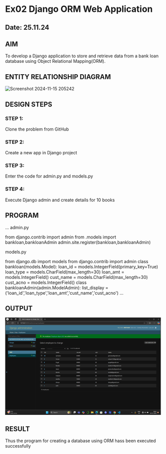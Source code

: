 # Ex02 Django ORM Web Application
## Date: 25.11.24

## AIM
To develop a Django application to store and retrieve data from a bank loan database using Object Relational Mapping(ORM).

## ENTITY RELATIONSHIP DIAGRAM
![Screenshot 2024-11-15 205242](https://github.com/user-attachments/assets/0540d684-25c0-472e-9202-a9bc861fd46d)


## DESIGN STEPS

### STEP 1:
Clone the problem from GitHub

### STEP 2:
Create a new app in Django project

### STEP 3:
Enter the code for admin.py and models.py

### STEP 4:
Execute Django admin and create details for 10 books

## PROGRAM
...
admin.py

from django.contrib import admin
from .models import bankloan,bankloanAdmin
admin.site.register(bankloan,bankloanAdmin)

models.py

from django.db import models
from django.contrib import admin
class bankloan(models.Model):
    loan_id = models.IntegerField(primary_key=True)
    loan_type = models.CharField(max_length=30)
    loan_amt = models.IntegerField()
    cust_name = models.CharField(max_length=30)
    cust_acno = models.IntegerField()
class bankloanAdmin(admin.ModelAdmin):
    list_display = ('loan_id','loan_type','loan_amt','cust_name','cust_acno')
...

## OUTPUT
![alt text](bankloan.png)


## RESULT
Thus the program for creating a database using ORM hass been executed successfully
